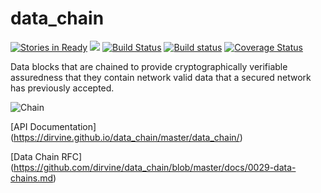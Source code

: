 
# data_chain
[![Stories in Ready](https://badge.waffle.io/dirvine/data_chain.png?label=ready&title=Ready)](https://waffle.io/dirvine/data_chain)
[![](http://meritbadge.herokuapp.com/data_chain)](https://crates.io/crates/data_chain)
[![Build Status](https://travis-ci.org/dirvine/data_chain.svg?branch=master)](https://travis-ci.org/dirvine/data_chain)
[![Build status](https://ci.appveyor.com/api/projects/status/h0674wyk1sdovi2j?svg=true)](https://ci.appveyor.com/project/dirvine/data-chain)
[![Coverage Status](https://coveralls.io/repos/github/dirvine/data_chain/badge.svg?branch=master)](https://coveralls.io/github/dirvine/data_chain?branch=master)

Data blocks that are chained to provide cryptographically verifiable assuredness  that they contain
network valid data that a secured network has previously accepted.

![Chain](https://github.com/dirvine/data_chain/blob/master/docs/chain.jpg)


[API Documentation] (https://dirvine.github.io/data_chain/master/data_chain/)

[Data Chain RFC] (https://github.com/dirvine/data_chain/blob/master/docs/0029-data-chains.md)

